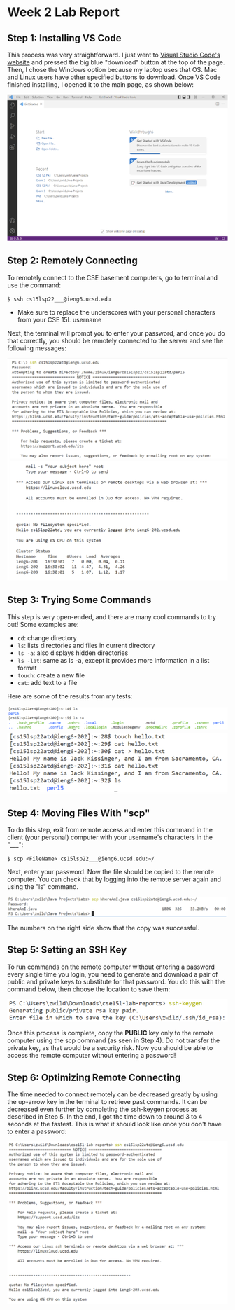 # Week 2 Lab Report
## Step 1: Installing VS Code
This process was very straightforward. I just went to [Visual Studio Code's website](https://code.visualstudio.com/) and pressed the big blue "download" button at the top of the page. Then, I chose the Windows option because my laptop uses that OS. Mac and Linux users have other specified buttons to download. Once VS Code finished installing, I opened it to the main page, as shown below:

![Image1](week2pic1.PNG)
## Step 2: Remotely Connecting
To remotely connect to the CSE basement computers, go to terminal and use the command:

`$ ssh cs15lsp22___@ieng6.ucsd.edu `

* Make sure to replace the underscores with your personal characters from your CSE 15L username

Next, the terminal will prompt you to enter your password, and once you do that correctly, you should be remotely connected to the server and see the following messages:

![Image2](week2pic2.PNG)
## Step 3: Trying Some Commands
This step is very open-ended, and there are many cool commands to try out! Some examples are:
* `cd`: change directory
* `ls`: lists directories and files in current directory
* `ls -a`: also displays hidden directories
* `ls -lat`: same as ls -a, except it provides more information in a list format
* `touch`: create a new file
* `cat`: add text to a file

Here are some of the results from my tests:

![Image3a](week2pic3a.PNG)
![Image3b](week2pic3b.PNG)
## Step 4: Moving Files With "scp"
To do this step, exit from remote access and enter this command in the client (your personal) computer with your username's characters in the "___":

`$ scp <FileName> cs15lsp22___@ieng6.ucsd.edu:~/`

Next, enter your password. Now the file should be copied to the remote computer. You can check that by logging into the remote server again and using the "ls" command.

![Image4](week2pic4.PNG)

The numbers on the right side show that the copy was successful. 
## Step 5: Setting an SSH Key
To run commands on the remote computer without entering a password every single time you login, you need to generate and download a pair of public and private keys to substitute for that password. You do this with the command below, then choose the location to save them:

![Image5](week2pic5.PNG)

Once this process is complete, copy the **PUBLIC** key only to the remote computer using the scp command (as seen in Step 4). Do not transfer the private key, as that would be a security risk. Now you should be able to access the remote computer without entering a password!
## Step 6: Optimizing Remote Connecting
The time needed to connect remotely can be decreased greatly by using the up-arrow key in the terminal to retrieve past commands. It can be decreased even further by completing the ssh-keygen process as described in Step 5. In the end, I got the time down to around 3 to 4 seconds at the fastest. This is what it should look like once you don't have to enter a password: 

![Image6](week2pic6.PNG)
